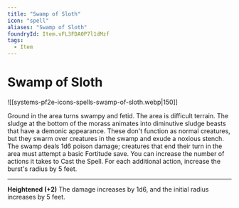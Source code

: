 ```yaml
---
title: "Swamp of Sloth"
icon: "spell"
aliases: "Swamp of Sloth"
foundryId: Item.vFL3FDA0P7l1dMzf
tags:
  - Item
---
```


# Swamp of Sloth
![[systems-pf2e-icons-spells-swamp-of-sloth.webp|150]]

Ground in the area turns swampy and fetid. The area is difficult terrain. The sludge at the bottom of the morass animates into diminutive sludge beasts that have a demonic appearance. These don't function as normal creatures, but they swarm over creatures in the swamp and exude a noxious stench. The swamp deals 1d6 poison damage; creatures that end their turn in the area must attempt a basic Fortitude save. You can increase the number of actions it takes to Cast the Spell. For each additional action, increase the burst's radius by 5 feet.

* * *

**Heightened (+2)** The damage increases by 1d6, and the initial radius increases by 5 feet.
